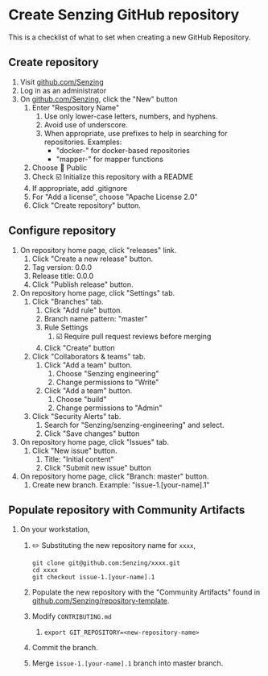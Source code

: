 # Create Senzing GitHub repository

This is a checklist of what to set when creating a new GitHub Repository.

## Create repository

1. Visit [github.com/Senzing](https://github.com/Senzing)
1. Log in as an administrator
1. On [github.com/Senzing](https://github.com/Senzing), click the "New" button
    1. Enter "Respository Name"
        1. Use only lower-case letters, numbers, and hyphens.
        1. Avoid use of underscore.
        1. When appropriate, use prefixes to help in searching for repositories.
           Examples:
            - "docker-" for docker-based repositories
            - "mapper-" for mapper functions
    1. Choose :radio_button: Public
    1. Check :ballot_box_with_check: Initialize this repository with a README
    1. If appropriate, add .gitignore
    1. For "Add a license", choose "Apache License 2.0"
    1. Click "Create repository" button.

## Configure repository

1. On repository home page, click "releases" link.
    1. Click "Create a new release" button.
    1. Tag version: 0.0.0
    1. Release title: 0.0.0
    1. Click "Publish release" button.
1. On repository home page, click "Settings" tab.
    1. Click "Branches" tab.
        1. Click "Add rule" button.
        1. Branch name pattern:  "master"
        1. Rule Settings
            1. :ballot_box_with_check: Require pull request reviews before merging
        1. Click "Create" button
    1. Click "Collaborators & teams" tab.
        1. Click "Add a team" button.
            1. Choose "Senzing engineering"
            1. Change permissions to "Write"
        1. Click "Add a team" button.
            1. Choose "build"
            1. Change permissions to "Admin"
    1. Click "Security Alerts" tab.
        1. Search for "Senzing/senzing-engineering" and select.
        1. Click "Save changes" button
1. On repository home page, click "Issues" tab.
    1. Click "New issue" button.
        1. Title:  "Initial content"
        1. Click "Submit new issue" button
1. On repository home page, click "Branch: master" button.
    1. Create new branch.
       Example:
       "issue-1.[your-name].1"

## Populate repository with Community Artifacts

1. On your workstation,
    1. :pencil2: Substituting the new repository name for `xxxx`,

        ```console
        git clone git@github.com:Senzing/xxxx.git
        cd xxxx
        git checkout issue-1.[your-name].1
        ```

    1. Populate the new repository with the "Community Artifacts" found in
       [github.com/Senzing/repository-template](https://github.com/Senzing/repository-template).
    1. Modify `CONTRIBUTING.md`
        1. `export GIT_REPOSITORY=<new-repository-name>`
    1. Commit the branch.
    1. Merge `issue-1.[your-name].1` branch into master branch.

